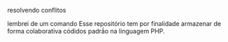 resolvendo conflitos

lembrei de um comando 
Esse repositório tem por finalidade armazenar de forma colaborativa códidos padrã́o na linguagem PHP.
